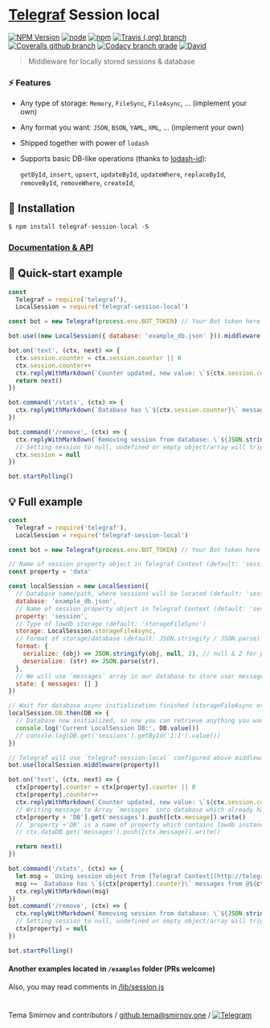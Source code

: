 # [Telegraf](https://github.com/telegraf/telegraf) Session local

[![NPM Version](https://img.shields.io/npm/v/telegraf-session-local.svg?style=flat-square)](https://www.npmjs.com/package/telegraf-session-local)
[![node](https://img.shields.io/node/v/telegraf-session-local.svg?style=flat-square)](https://www.npmjs.com/package/telegraf-session-local)
[![npm](https://img.shields.io/npm/dm/telegraf-session-local.svg?style=flat-square)](https://npmcharts.com/compare/telegraf-session-local,telegraf-session-redis,telegraf-session-mysql,telegraf-session-mongo,telegraf-session-dynamodb?interval=30)
[![Travis (.org) branch](https://img.shields.io/travis/RealSpeaker/telegraf-session-local/master.svg?style=flat-square)](https://travis-ci.org/RealSpeaker/telegraf-session-local)
[![Coveralls github branch](https://img.shields.io/coveralls/github/RealSpeaker/telegraf-session-local/master.svg?style=flat-square)](https://coveralls.io/github/RealSpeaker/telegraf-session-local?branch=master)
[![Codacy branch grade](https://img.shields.io/codacy/grade/761ed505ba2d44bd9a2bc598e68969e3/master.svg?style=flat-square)](https://app.codacy.com/project/RealSpeaker/telegraf-session-local/dashboard)
[![David](https://img.shields.io/david/RealSpeaker/telegraf-session-local.svg?style=flat-square)](https://david-dm.org/RealSpeaker/telegraf-session-local)

> Middleware for locally stored sessions & database

### ⚡️ Features

- Any type of storage: `Memory`, `FileSync`, `FileAsync`, ... (implement your own)
- Any format you want: `JSON`, `BSON`, `YAML`, `XML`, ... (implement your own)
- Shipped together with power of `lodash`
- Supports basic DB-like operations (thanks to [lodash-id](https://github.com/typicode/lodash-id)):

  `getById`, `insert`, `upsert`, `updateById`, `updateWhere`, `replaceById`, `removeById`, `removeWhere`, `createId`,

## 🚀 Installation

```js
$ npm install telegraf-session-local -S
```

### [Documentation & API](http://realspeaker.github.io/telegraf-session-local/)

## 👀 Quick-start example

```js
const
  Telegraf = require('telegraf'),
  LocalSession = require('telegraf-session-local')

const bot = new Telegraf(process.env.BOT_TOKEN) // Your Bot token here

bot.use((new LocalSession({ database: 'example_db.json' })).middleware())

bot.on('text', (ctx, next) => {
  ctx.session.counter = ctx.session.counter || 0
  ctx.session.counter++
  ctx.replyWithMarkdown(`Counter updated, new value: \`${ctx.session.counter}\``)
  return next()
})

bot.command('/stats', (ctx) => {
  ctx.replyWithMarkdown(`Database has \`${ctx.session.counter}\` messages from @${ctx.from.username || ctx.from.id}`)
})

bot.command('/remove', (ctx) => {
  ctx.replyWithMarkdown(`Removing session from database: \`${JSON.stringify(ctx.session)}\``)
  // Setting session to null, undefined or empty object/array will trigger removing it from database
  ctx.session = null
})

bot.startPolling()
```

## 💡 Full example

```js
const
  Telegraf = require('telegraf'),
  LocalSession = require('telegraf-session-local')

const bot = new Telegraf(process.env.BOT_TOKEN) // Your Bot token here

// Name of session property object in Telegraf Context (default: 'session')
const property = 'data'

const localSession = new LocalSession({
  // Database name/path, where sessions will be located (default: 'sessions.json')
  database: 'example_db.json',
  // Name of session property object in Telegraf Context (default: 'session')
  property: 'session',
  // Type of lowdb storage (default: 'storageFileSync')
  storage: LocalSession.storageFileAsync,
  // Format of storage/database (default: JSON.stringify / JSON.parse)
  format: {
    serialize: (obj) => JSON.stringify(obj, null, 2), // null & 2 for pretty-formatted JSON
    deserialize: (str) => JSON.parse(str),
  },
  // We will use `messages` array in our database to store user messages using exported lowdb instance from LocalSession via Telegraf Context
  state: { messages: [] }
})

// Wait for database async initialization finished (storageFileAsync or your own asynchronous storage adapter)
localSession.DB.then(DB => {
  // Database now initialized, so now you can retrieve anything you want from it
  console.log('Current LocalSession DB:', DB.value())
  // console.log(DB.get('sessions').getById('1:1').value())
})

// Telegraf will use `telegraf-session-local` configured above middleware with overrided `property` name
bot.use(localSession.middleware(property))

bot.on('text', (ctx, next) => {
  ctx[property].counter = ctx[property].counter || 0
  ctx[property].counter++
  ctx.replyWithMarkdown(`Counter updated, new value: \`${ctx.session.counter}\``)
  // Writing message to Array `messages` into database which already has sessions Array
  ctx[property + 'DB'].get('messages').push([ctx.message]).write()
  // `property`+'DB' is a name of property which contains lowdb instance, default = `sessionDB`, in current example = `dataDB`
  // ctx.dataDB.get('messages').push([ctx.message]).write()

  return next()
})

bot.command('/stats', (ctx) => {
  let msg = `Using session object from [Telegraf Context](http://telegraf.js.org/context.html) (\`ctx\`), named \`${property}\`\n`
  msg += `Database has \`${ctx[property].counter}\` messages from @${ctx.from.username || ctx.from.id}`
  ctx.replyWithMarkdown(msg)
})
bot.command('/remove', (ctx) => {
  ctx.replyWithMarkdown(`Removing session from database: \`${JSON.stringify(ctx[property])}\``)
  // Setting session to null, undefined or empty object/array will trigger removing it from database
  ctx[property] = null
})

bot.startPolling()
```

#### Another examples located in `/examples` folder (PRs welcome)
Also, you may read comments in  [/lib/session.js](https://github.com/RealSpeaker/telegraf-session-local/blob/master/lib/session.js)

#  

Tema Smirnov and contributors / <github.tema@smirnov.one> / [![Telegram](https://img.shields.io/badge/%F0%9F%92%AC%20Telegram-%40TemaSM-blue.svg)](https://goo.gl/YeV4gk)

